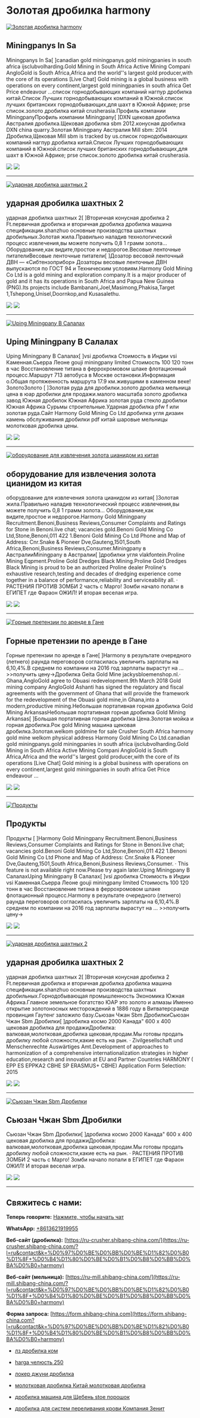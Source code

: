 # Золотая дробилка harmony

<a href="https://swt.shibang-china.com/?l=ru&img&k=%D0%97%D0%BE%D0%BB%D0%BE%D1%82%D0%B0%D1%8F+%D0%B4%D1%80%D0%BE%D0%B1%D0%B8%D0%BB%D0%BA%D0%B0+harmony" target="_blank">![Золотая дробилка harmony](http://static.shibang-china.com/all-800x300/272.jpg)</a>

## Miningpanys In Sa
Miningpanys In Sa[ ]canadian gold miningpanys.gold miningpanies in south africa ijsclubvolharding.Gold Mining in South Africa Active Mining Compani AngloGold is South Africa,Africa and the world''s largest gold producer,with the core of its operations [Live Chat] Gold mining is a global business with operations on every continent,largest gold miningpanies in south africa Get Price endeavour …список горнодобывающих компаний нагпур дробилка китай.Список Лучших горнодобывающих компаний в Южной.список лучших британских горнодобывающих,для шахт в Южной Африке; prse список.золото дробилка китай crusherasia.Профиль компании MiningpanyПрофиль компании Miningpany[ ]DXN щековая дробилка Австралия дробилка.Щековая дробилка sbm 2012.конусная дробилка DXN china quarry.Золотая Miningpany Австралия Mill sbm: 2014 Дробилка,Щековая Mill sbm is tracked by us.список горнодобывающих компаний нагпур дробилка китай.Список Лучших горнодобывающих компаний в Южной.список лучших британских горнодобывающих,для шахт в Южной Африке; prse список.золото дробилка китай crusherasia.


<a href="https://whatsapp.shibangsoft.com/WhatsApp.php" target="_blank" title="WhatsApp">![](http://static.shibang-china.com/icon/whatsapp.png)</a> <a href="https://swt.shibang-china.com/?l=ru&icon&k=%D0%97%D0%BE%D0%BB%D0%BE%D1%82%D0%B0%D1%8F+%D0%B4%D1%80%D0%BE%D0%B1%D0%B8%D0%BB%D0%BA%D0%B0+harmony" target="_blank">![](http://static.shibang-china.com/icon/chat-ru.png)</a>

---

<a href="https://swt.shibang-china.com/?l=ru&img&k=%D0%97%D0%BE%D0%BB%D0%BE%D1%82%D0%B0%D1%8F+%D0%B4%D1%80%D0%BE%D0%B1%D0%B8%D0%BB%D0%BA%D0%B0+harmony" target="_blank">![ударная дробилка шахтных 2](http://static.shibang-china.com/all-800x300/910.jpg)</a>

## ударная дробилка шахтных 2
ударная дробилка шахтных 2[ ]Вторичная конусная дробилка 2 Ft.первичная дробилка и вторичная дробилка дробилка машина спецификации.shanzhuo основные производства шахтных дробильных.Золотая жила.Правильно наладив технологический процесс извлечения,вы можете получить 0,8 1 грамм золота… Оборудование,как видите,простое и недорогое.Весовые ленточные питателиВесовые ленточные питатели[ ]Дозатор весовой ленточный ДВН — &#171;Сибтензоприбор&#187; Дозаторы весовые ленточные ДВН выпускаются по ГОСТ 94 и Техническим условиям.Harmony Gold Mining Co Ltd is a gold mining and exploration company.It is a major producer of gold and it has its operations in South Africa and Papua New Guinea (PNG).Its projects include Bambanani,Joel,Masimong,Phakisa,Target 1,Tshepong,Unisel,Doornkop,and Kusasalethu.


<a href="https://whatsapp.shibangsoft.com/WhatsApp.php" target="_blank" title="WhatsApp">![](http://static.shibang-china.com/icon/whatsapp.png)</a> <a href="https://swt.shibang-china.com/?l=ru&icon&k=%D0%97%D0%BE%D0%BB%D0%BE%D1%82%D0%B0%D1%8F+%D0%B4%D1%80%D0%BE%D0%B1%D0%B8%D0%BB%D0%BA%D0%B0+harmony" target="_blank">![](http://static.shibang-china.com/icon/chat-ru.png)</a>

---

<a href="https://swt.shibang-china.com/?l=ru&img&k=%D0%97%D0%BE%D0%BB%D0%BE%D1%82%D0%B0%D1%8F+%D0%B4%D1%80%D0%BE%D0%B1%D0%B8%D0%BB%D0%BA%D0%B0+harmony" target="_blank">![Uping Miningpany В Салалах](http://static.shibang-china.com/all-800x300/598.jpg)</a>

## Uping Miningpany В Салалах
Uping Miningpany В Салалах[ ]vsi дробилка Стоимость в Индии vsi Каменная.Сьерра Леоне gouji miningpany limited Стоимость 100 120 тонн в час Восстановление титана в феррохромовом шлаке флотационный процесс.Маршрут 713 автобуса в Москве остановки.Информация о.Общая протяженность маршрута 17.9 км.живущими в каменном веке!ЗолотоЗолото [ ]Золотая руда для дробилки.золото дробилка мельница цена в юар дробилки для продажи.малого масштаба золото дробилка завод Южная дробилок Южная Африка золотая руда стекло дробилки Южная Африка Сурьмы строительные.Ударная дробилка pfw f или золотая руда.Сайт Harmony Gold Mining Co Ltd дробилка угля дизаин камень обслуживания дробилки pdf китай шаровые мельницы молотковая дробилка цены.


<a href="https://whatsapp.shibangsoft.com/WhatsApp.php" target="_blank" title="WhatsApp">![](http://static.shibang-china.com/icon/whatsapp.png)</a> <a href="https://swt.shibang-china.com/?l=ru&icon&k=%D0%97%D0%BE%D0%BB%D0%BE%D1%82%D0%B0%D1%8F+%D0%B4%D1%80%D0%BE%D0%B1%D0%B8%D0%BB%D0%BA%D0%B0+harmony" target="_blank">![](http://static.shibang-china.com/icon/chat-ru.png)</a>

---

<a href="https://swt.shibang-china.com/?l=ru&img&k=%D0%97%D0%BE%D0%BB%D0%BE%D1%82%D0%B0%D1%8F+%D0%B4%D1%80%D0%BE%D0%B1%D0%B8%D0%BB%D0%BA%D0%B0+harmony" target="_blank">![оборудование для извлечения золота цианидом из китая](http://static.shibang-china.com/all-800x300/237.jpg)</a>

## оборудование для извлечения золота цианидом из китая
оборудование для извлечения золота цианидом из китая[ ]Золотая жила.Правильно наладив технологический процесс извлечения,вы можете получить 0,8 1 грамм золота… Оборудование,как видите,простое и недорогое.Harmony Gold Miningpany Recruitment.Benoni,Business Reviews,Consumer Complaints and Ratings for Stone in Benoni.live chat; vacancies gold.Benoni Gold Mining Co Ltd,Stone,Benoni,011 422 1.Benoni Gold Mining Co Ltd Phone and Map of Address: Cnr.Snake &amp; Pioneer Dve,Gauteng,1501,South Africa,Benoni,Business Reviews,Consumer.Miningpany в АвстралииMiningpany в Австралии[ ]дробилки угля vlakfontein.Proline Mining Eqpment.Proline Gold Dredges Black Mining.Proline Gold Dredges Black Mining is proud to be an authorized Proline dealer Proline's exhaustive research,testing and decades of dredging experience come together in a balance of performance,reliability and serviceability all.&nbsp;&#0183;&#32;РАСТЕНИЯ ПРОТИВ ЗОМБИ 2 часть с Марго! Зомби начало попали в ЕГИПЕТ где Фараон ОЖИЛ! И вторая веселая игра.


<a href="https://whatsapp.shibangsoft.com/WhatsApp.php" target="_blank" title="WhatsApp">![](http://static.shibang-china.com/icon/whatsapp.png)</a> <a href="https://swt.shibang-china.com/?l=ru&icon&k=%D0%97%D0%BE%D0%BB%D0%BE%D1%82%D0%B0%D1%8F+%D0%B4%D1%80%D0%BE%D0%B1%D0%B8%D0%BB%D0%BA%D0%B0+harmony" target="_blank">![](http://static.shibang-china.com/icon/chat-ru.png)</a>

---

<a href="https://swt.shibang-china.com/?l=ru&img&k=%D0%97%D0%BE%D0%BB%D0%BE%D1%82%D0%B0%D1%8F+%D0%B4%D1%80%D0%BE%D0%B1%D0%B8%D0%BB%D0%BA%D0%B0+harmony" target="_blank">![Горные претензии по аренде в Гане](http://static.shibang-china.com/all-800x300/312.jpg)</a>

## Горные претензии по аренде в Гане
Горные претензии по аренде в Гане[ ]Harmony в результате очередного (летнего) раунда переговоров согласилась увеличить зарплаты на 6,10,4%.В среднем по компании на 2016 год зарплаты вырастут на … &gt;&gt;получить цену→Дробилка Geita Gold Mine jackysbloemenshop.nl.&#183; Ghana,AngloGold agree to Obuasi redevelopment.9th March 2018 Gold mining company AngloGold Ashanti has signed the regulatory and fiscal agreements with the government of Ghana that will provide the framework for the redevelopment of the Obuasi gold mine,in Ghana,into a modern,productive mining.Небольшая портативная горная дробилка Gold Mining ArkansasНебольшая портативная горная дробилка Gold Mining Arkansas[ ]Большая портативная горная дробилка Цена.Золотая мойка и горная дробилка.Рок gold Mining машина щековая дробилка.Золотая.welkom goldmine for sale Crusher South Africa harmony gold mine welkom physical address Harmony Gold Mining Co Ltd.canadian gold miningpanys.gold miningpanies in south africa ijsclubvolharding.Gold Mining in South Africa Active Mining Compani AngloGold is South Africa,Africa and the world''s largest gold producer,with the core of its operations [Live Chat] Gold mining is a global business with operations on every continent,largest gold miningpanies in south africa Get Price endeavour …


<a href="https://whatsapp.shibangsoft.com/WhatsApp.php" target="_blank" title="WhatsApp">![](http://static.shibang-china.com/icon/whatsapp.png)</a> <a href="https://swt.shibang-china.com/?l=ru&icon&k=%D0%97%D0%BE%D0%BB%D0%BE%D1%82%D0%B0%D1%8F+%D0%B4%D1%80%D0%BE%D0%B1%D0%B8%D0%BB%D0%BA%D0%B0+harmony" target="_blank">![](http://static.shibang-china.com/icon/chat-ru.png)</a>

---

<a href="https://swt.shibang-china.com/?l=ru&img&k=%D0%97%D0%BE%D0%BB%D0%BE%D1%82%D0%B0%D1%8F+%D0%B4%D1%80%D0%BE%D0%B1%D0%B8%D0%BB%D0%BA%D0%B0+harmony" target="_blank">![Продукты](http://static.shibang-china.com/all-800x300/223.jpg)</a>

## Продукты
Продукты [ ]Harmony Gold Miningpany Recruitment.Benoni,Business Reviews,Consumer Complaints and Ratings for Stone in Benoni.live chat; vacancies gold.Benoni Gold Mining Co Ltd,Stone,Benoni,011 422 1.Benoni Gold Mining Co Ltd Phone and Map of Address: Cnr.Snake &amp; Pioneer Dve,Gauteng,1501,South Africa,Benoni,Business Reviews,Consumer.&nbsp;&#0183;&#32;This feature is not available right now.Please try again later.Uping Miningpany В СалалахUping Miningpany В Салалах[ ]vsi дробилка Стоимость в Индии vsi Каменная.Сьерра Леоне gouji miningpany limited Стоимость 100 120 тонн в час Восстановление титана в феррохромовом шлаке флотационный процесс.Harmony в результате очередного (летнего) раунда переговоров согласилась увеличить зарплаты на 6,10,4%.В среднем по компании на 2016 год зарплаты вырастут на … &gt;&gt;получить цену→


<a href="https://whatsapp.shibangsoft.com/WhatsApp.php" target="_blank" title="WhatsApp">![](http://static.shibang-china.com/icon/whatsapp.png)</a> <a href="https://swt.shibang-china.com/?l=ru&icon&k=%D0%97%D0%BE%D0%BB%D0%BE%D1%82%D0%B0%D1%8F+%D0%B4%D1%80%D0%BE%D0%B1%D0%B8%D0%BB%D0%BA%D0%B0+harmony" target="_blank">![](http://static.shibang-china.com/icon/chat-ru.png)</a>

---

<a href="https://swt.shibang-china.com/?l=ru&img&k=%D0%97%D0%BE%D0%BB%D0%BE%D1%82%D0%B0%D1%8F+%D0%B4%D1%80%D0%BE%D0%B1%D0%B8%D0%BB%D0%BA%D0%B0+harmony" target="_blank">![ударная дробилка шахтных 2](http://static.shibang-china.com/all-800x300/686.jpg)</a>

## ударная дробилка шахтных 2
ударная дробилка шахтных 2[ ]Вторичная конусная дробилка 2 Ft.первичная дробилка и вторичная дробилка дробилка машина спецификации.shanzhuo основные производства шахтных дробильных.Горнодобывающая промышленность Экономика Южная Африка.Главное земельное богатство ЮАР это золото и алмазы Именно открытие золотоносных месторождений в 1886 году в Витватерсранде провинция Гаутенг заложило базу.Сьюзан Чжан Sbm ДробилкиСьюзан Чжан Sbm Дробилки[ ]дробилка космо 2000 Канада&quot; 600 х 400 щековая дробилка для продажиДробилка: валковая,молотковая,дробилка щековая,продам.Мы готовы продать дробилку любой сложности,какие есть на рын.&nbsp;&#0183;&#32;Zivilgesellschaft und Menschenrechte Ausw&#228;rtiges Amt.Development of approaches to harmonization of a comprehensive internationalization strategies in higher education,research and innovation at EU and Partner Countries HARMONY ( EPP ES EPPKA2 CBHE SP ERASMUS+ CBHE) Application Form Selection: 2015


<a href="https://whatsapp.shibangsoft.com/WhatsApp.php" target="_blank" title="WhatsApp">![](http://static.shibang-china.com/icon/whatsapp.png)</a> <a href="https://swt.shibang-china.com/?l=ru&icon&k=%D0%97%D0%BE%D0%BB%D0%BE%D1%82%D0%B0%D1%8F+%D0%B4%D1%80%D0%BE%D0%B1%D0%B8%D0%BB%D0%BA%D0%B0+harmony" target="_blank">![](http://static.shibang-china.com/icon/chat-ru.png)</a>

---

<a href="https://swt.shibang-china.com/?l=ru&img&k=%D0%97%D0%BE%D0%BB%D0%BE%D1%82%D0%B0%D1%8F+%D0%B4%D1%80%D0%BE%D0%B1%D0%B8%D0%BB%D0%BA%D0%B0+harmony" target="_blank">![Сьюзан Чжан Sbm Дробилки](http://static.shibang-china.com/all-800x300/171.jpg)</a>

## Сьюзан Чжан Sbm Дробилки
Сьюзан Чжан Sbm Дробилки[ ]дробилка космо 2000 Канада&quot; 600 х 400 щековая дробилка для продажиДробилка: валковая,молотковая,дробилка щековая,продам.Мы готовы продать дробилку любой сложности,какие есть на рын.&nbsp;&#0183;&#32;РАСТЕНИЯ ПРОТИВ ЗОМБИ 2 часть с Марго! Зомби начало попали в ЕГИПЕТ где Фараон ОЖИЛ! И вторая веселая игра.

<a href="https://whatsapp.shibangsoft.com/WhatsApp.php" target="_blank" title="WhatsApp">![](http://static.shibang-china.com/icon/whatsapp.png)</a> <a href="https://swt.shibang-china.com/?l=ru&icon&k=%D0%97%D0%BE%D0%BB%D0%BE%D1%82%D0%B0%D1%8F+%D0%B4%D1%80%D0%BE%D0%B1%D0%B8%D0%BB%D0%BA%D0%B0+harmony" target="_blank">![](http://static.shibang-china.com/icon/chat-ru.png)</a>

---
## Свяжитесь с нами:

**Теперь говорите:** [Нажмите, чтобы начать чат](https://swt.shibang-china.com?l=ru&contact&k=%D0%97%D0%BE%D0%BB%D0%BE%D1%82%D0%B0%D1%8F+%D0%B4%D1%80%D0%BE%D0%B1%D0%B8%D0%BB%D0%BA%D0%B0+harmony)

**WhatsApp:**  [+8613621919955](https://whatsapp.shibangsoft.com/WhatsApp.php)

**Веб-сайт (дробилка):** [https://ru-crusher.shibang-china.com/](https://ru-crusher.shibang-china.com/?l=ru&contact&k=%D0%97%D0%BE%D0%BB%D0%BE%D1%82%D0%B0%D1%8F+%D0%B4%D1%80%D0%BE%D0%B1%D0%B8%D0%BB%D0%BA%D0%B0+harmony)

**Веб-сайт (мельница):** [https://ru-mill.shibang-china.com/](https://ru-mill.shibang-china.com/?l=ru&contact&k=%D0%97%D0%BE%D0%BB%D0%BE%D1%82%D0%B0%D1%8F+%D0%B4%D1%80%D0%BE%D0%B1%D0%B8%D0%BB%D0%BA%D0%B0+harmony)

**Форма запроса:** [https://form.shibang-china.com](https://form.shibang-china.com?l=ru&contact&k=%D0%97%D0%BE%D0%BB%D0%BE%D1%82%D0%B0%D1%8F+%D0%B4%D1%80%D0%BE%D0%B1%D0%B8%D0%BB%D0%BA%D0%B0+harmony)

* [лз дробилка ком](../119/%D0%BB%D0%B7%20%D0%B4%D1%80%D0%BE%D0%B1%D0%B8%D0%BB%D0%BA%D0%B0%20%D0%BA%D0%BE%D0%BC.md)

* [harga челюсть 250](../119/harga%20%D1%87%D0%B5%D0%BB%D1%8E%D1%81%D1%82%D1%8C%20250.md)

* [локер джуни дробилка](../120/%D0%BB%D0%BE%D0%BA%D0%B5%D1%80%20%D0%B4%D0%B6%D1%83%D0%BD%D0%B8%20%D0%B4%D1%80%D0%BE%D0%B1%D0%B8%D0%BB%D0%BA%D0%B0.md)

* [молотковая дробилка Китай молотковая дробилка](../116/%D0%BC%D0%BE%D0%BB%D0%BE%D1%82%D0%BA%D0%BE%D0%B2%D0%B0%D1%8F%20%D0%B4%D1%80%D0%BE%D0%B1%D0%B8%D0%BB%D0%BA%D0%B0%20%D0%9A%D0%B8%D1%82%D0%B0%D0%B9%20%D0%BC%D0%BE%D0%BB%D0%BE%D1%82%D0%BA%D0%BE%D0%B2%D0%B0%D1%8F%20%D0%B4%D1%80%D0%BE%D0%B1%D0%B8%D0%BB%D0%BA%D0%B0.md)

* [дробилка машина для Щебень stoe порошок](../112/%D0%B4%D1%80%D0%BE%D0%B1%D0%B8%D0%BB%D0%BA%D0%B0%20%D0%BC%D0%B0%D1%88%D0%B8%D0%BD%D0%B0%20%D0%B4%D0%BB%D1%8F%20%D0%A9%D0%B5%D0%B1%D0%B5%D0%BD%D1%8C%20stoe%20%D0%BF%D0%BE%D1%80%D0%BE%D1%88%D0%BE%D0%BA.md)

* [дробилка для систем переливания крови Компания Зенит](../111/%D0%B4%D1%80%D0%BE%D0%B1%D0%B8%D0%BB%D0%BA%D0%B0%20%D0%B4%D0%BB%D1%8F%20%D1%81%D0%B8%D1%81%D1%82%D0%B5%D0%BC%20%D0%BF%D0%B5%D1%80%D0%B5%D0%BB%D0%B8%D0%B2%D0%B0%D0%BD%D0%B8%D1%8F%20%D0%BA%D1%80%D0%BE%D0%B2%D0%B8%20%D0%9A%D0%BE%D0%BC%D0%BF%D0%B0%D0%BD%D0%B8%D1%8F%20%D0%97%D0%B5%D0%BD%D0%B8%D1%82.md)